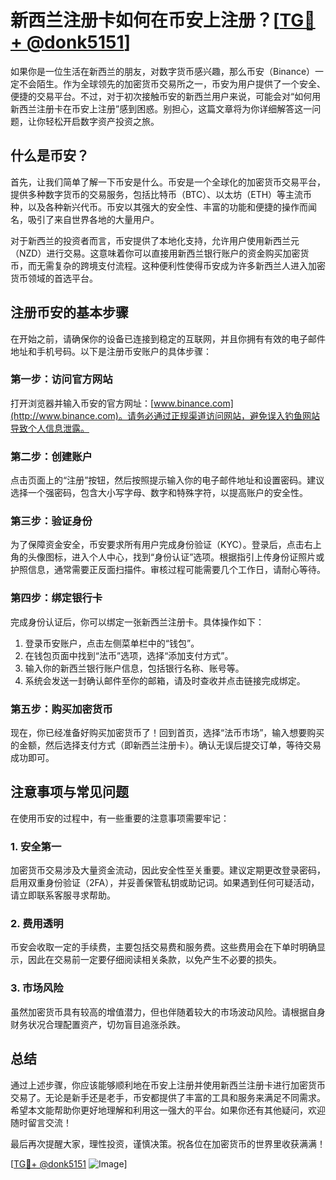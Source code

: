 # 新西兰注册卡如何在币安上注册？[[TG💪+ @donk5151](https://t.me/s/donk5151)]

如果你是一位生活在新西兰的朋友，对数字货币感兴趣，那么币安（Binance）一定不会陌生。作为全球领先的加密货币交易所之一，币安为用户提供了一个安全、便捷的交易平台。不过，对于初次接触币安的新西兰用户来说，可能会对“如何用新西兰注册卡在币安上注册”感到困惑。别担心，这篇文章将为你详细解答这一问题，让你轻松开启数字资产投资之旅。

## 什么是币安？

首先，让我们简单了解一下币安是什么。币安是一个全球化的加密货币交易平台，提供多种数字货币的交易服务，包括比特币（BTC）、以太坊（ETH）等主流币种，以及各种新兴代币。币安以其强大的安全性、丰富的功能和便捷的操作而闻名，吸引了来自世界各地的大量用户。

对于新西兰的投资者而言，币安提供了本地化支持，允许用户使用新西兰元（NZD）进行交易。这意味着你可以直接用新西兰银行账户的资金购买加密货币，而无需复杂的跨境支付流程。这种便利性使得币安成为许多新西兰人进入加密货币领域的首选平台。

## 注册币安的基本步骤

在开始之前，请确保你的设备已连接到稳定的互联网，并且你拥有有效的电子邮件地址和手机号码。以下是注册币安账户的具体步骤：

### 第一步：访问官方网站

打开浏览器并输入币安的官方网址：[www.binance.com](http://www.binance.com)。请务必通过正规渠道访问网站，避免误入钓鱼网站导致个人信息泄露。

### 第二步：创建账户

点击页面上的“注册”按钮，然后按照提示输入你的电子邮件地址和设置密码。建议选择一个强密码，包含大小写字母、数字和特殊字符，以提高账户的安全性。

### 第三步：验证身份

为了保障资金安全，币安要求所有用户完成身份验证（KYC）。登录后，点击右上角的头像图标，进入个人中心，找到“身份认证”选项。根据指引上传身份证照片或护照信息，通常需要正反面扫描件。审核过程可能需要几个工作日，请耐心等待。

### 第四步：绑定银行卡

完成身份认证后，你可以绑定一张新西兰注册卡。具体操作如下：
1. 登录币安账户，点击左侧菜单栏中的“钱包”。
2. 在钱包页面中找到“法币”选项，选择“添加支付方式”。
3. 输入你的新西兰银行账户信息，包括银行名称、账号等。
4. 系统会发送一封确认邮件至你的邮箱，请及时查收并点击链接完成绑定。

### 第五步：购买加密货币

现在，你已经准备好购买加密货币了！回到首页，选择“法币市场”，输入想要购买的金额，然后选择支付方式（即新西兰注册卡）。确认无误后提交订单，等待交易成功即可。

## 注意事项与常见问题

在使用币安的过程中，有一些重要的注意事项需要牢记：

### 1. 安全第一

加密货币交易涉及大量资金流动，因此安全性至关重要。建议定期更改登录密码，启用双重身份验证（2FA），并妥善保管私钥或助记词。如果遇到任何可疑活动，请立即联系客服寻求帮助。

### 2. 费用透明

币安会收取一定的手续费，主要包括交易费和服务费。这些费用会在下单时明确显示，因此在交易前一定要仔细阅读相关条款，以免产生不必要的损失。

### 3. 市场风险

虽然加密货币具有较高的增值潜力，但也伴随着较大的市场波动风险。请根据自身财务状况合理配置资产，切勿盲目追涨杀跌。

## 总结

通过上述步骤，你应该能够顺利地在币安上注册并使用新西兰注册卡进行加密货币交易了。无论是新手还是老手，币安都提供了丰富的工具和服务来满足不同需求。希望本文能帮助你更好地理解和利用这一强大的平台。如果你还有其他疑问，欢迎随时留言交流！

最后再次提醒大家，理性投资，谨慎决策。祝各位在加密货币的世界里收获满满！

[[TG💪+ @donk5151](https://t.me/s/donk5151) ![Image](https://i.postimg.cc/rwNCRYN7/Snipaste-2025-04-30-17-27-05.png)]